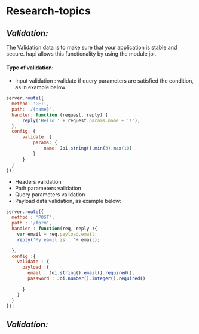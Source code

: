 # Research-topics

## ***Validation:***
The Validation data is to make sure that your application is stable and secure. hapi allows this functionality by using the module joi.
 #### Type of validation:
  - Input validation : validate if query parameters are satisfied the condition, as in example below:
  ```js
  server.route({
    method: 'GET',
    path: '/{name}',
    handler: function (request, reply) {
        reply('Hello ' + request.params.name + '!');
    },
    config: {
        validate: {
            params: {
                name: Joi.string().min(3).max(10)
            }
        }
    }
});
  ```
  - Headers validation
  - Path parameters validation
  - Query parameters validation
  - Payload data validation, as example below:
   ```js
   server.route({
     method : 'POST',
     path : '/form',
     handler : function(req, reply ){
       var email = req.payload.email;
       reply('My eamil is : '+ email);

     },
     config :{
       validate : {
         payload :{
           email : Joi.string().email().required(),
           password : Joi.number().integer().required()

         }
       }
     }
   });
   ```

   ## ***Validation:***
   
